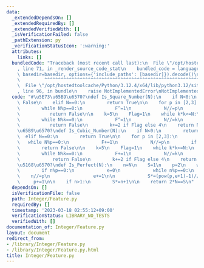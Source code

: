 ```yaml
---
data:
  _extendedDependsOn: []
  _extendedRequiredBy: []
  _extendedVerifiedWith: []
  _isVerificationFailed: false
  _pathExtension: py
  _verificationStatusIcon: ':warning:'
  attributes:
    links: []
  bundledCode: "Traceback (most recent call last):\n  File \"/opt/hostedtoolcache/Python/3.12.4/x64/lib/python3.12/site-packages/onlinejudge_verify/documentation/build.py\"\
    , line 71, in _render_source_code_stat\n    bundled_code = language.bundle(stat.path,\
    \ basedir=basedir, options={'include_paths': [basedir]}).decode()\n          \
    \         ^^^^^^^^^^^^^^^^^^^^^^^^^^^^^^^^^^^^^^^^^^^^^^^^^^^^^^^^^^^^^^^^^^^^^^^^^^^^^^^^^\n\
    \  File \"/opt/hostedtoolcache/Python/3.12.4/x64/lib/python3.12/site-packages/onlinejudge_verify/languages/python.py\"\
    , line 96, in bundle\n    raise NotImplementedError\nNotImplementedError\n"
  code: "#\u5E73\u65B9\u6570?\ndef Is_Square_Number(N):\n    if N<0:\n        return\
    \ False\n    elif N==0:\n        return True\n\n    for p in [2,3]:\n        F=0\n\
    \        while N%p==0:\n            F^=1\n            N//=p\n        if F:\n \
    \           return False\n\n    k=5\n    Flag=1\n    while k*k<=N:\n        F=0\n\
    \        while N%k==0:\n            F^=1\n            N//=k\n        if F:\n \
    \           return False\n        k+=2 if Flag else 4\n    return N==1\n\n#\u7ACB\
    \u65B9\u6570?\ndef Is_Cubic_Number(N):\n    if N<0:\n        return False\n  \
    \  elif N==0:\n        return True\n\n    for p in [2,3]:\n        F=0\n     \
    \   while N%p==0:\n            F+=1\n            N//=p\n        if F%3:\n    \
    \        return False\n\n    k=5\n    Flag=1\n    while k*k<=N:\n        F=0\n\
    \        while N%k==0:\n            F+=1\n            N//=k\n        if F%3:\n\
    \            return False\n        k+=2 if Flag else 4\n    return N==1\n\n#\u5B8C\
    \u5168\u6570?\ndef Is_Perfect(N):\n    n=N\n    S=1\n    p=2\n    while p*p<=n:\n\
    \        if n%p==0:\n            e=0\n            while n%p==0:\n            \
    \    n//=p\n                e+=1\n\n            S*=(pow(p,e+1)-1)//(p-1)\n   \
    \     p+=1\n\n    if n>1:\n        S*=n+1\n\n    return 2*N==S\n"
  dependsOn: []
  isVerificationFile: false
  path: Integer/Feature.py
  requiredBy: []
  timestamp: '2023-03-18 02:55:12+09:00'
  verificationStatus: LIBRARY_NO_TESTS
  verifiedWith: []
documentation_of: Integer/Feature.py
layout: document
redirect_from:
- /library/Integer/Feature.py
- /library/Integer/Feature.py.html
title: Integer/Feature.py
---
```


